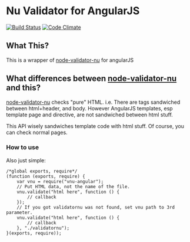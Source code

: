 # Nu Validator for AngularJS

[![Build Status](https://travis-ci.org/hysoftware/node-validator-nu-angular.svg?branch=master)](https://travis-ci.org/hysoftware/node-validator-nu-angular)
[![Code Climate](https://codeclimate.com/github/hysoftware/node-validator-nu-angular/badges/gpa.svg)](https://codeclimate.com/github/hysoftware/node-validator-nu-angular)


## What This?

This is a wrapper of [node-validator-nu](https://github.com/hysoftware/node-validator-nu) for
angularJS

## What differences between [node-validator-nu](https://github.com/hysoftware/node-validator-nu) and this?

[node-validator-nu](https://github.com/hysoftware/node-validator-nu) checks "pure" HTML.
i.e. There are tags sandwiched between html+header, and body. However AngularJS templates,
esp template page and directive, are not sandwiched between html stuff.

This API wisely sandwiches template code with html stuff. Of course, you can check normal pages.

### How to use

Also just simple:
~~~
/*global exports, require*/
(function (exports, require) {
    var vnu = require("vnu-angular");
    // Put HTML data, not the name of the file.
    vnu.validate("html here", function () {
        // callback
    });
    // If you got validatornu was not found, set vnu path to 3rd parameter.
    vnu.validate("html here", function () {
        // callback
    }, "./validatornu");
}(exports, require));
~~~
